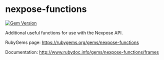 nexpose-functions
=================
[![Gem Version](https://badge.fury.io/rb/nexpose-functions.svg)](http://badge.fury.io/rb/nexpose-functions)

Additional useful functions for use with the Nexpose API.

RubyGems page: https://rubygems.org/gems/nexpose-functions

Documentation: http://www.rubydoc.info/gems/nexpose-functions/frames
